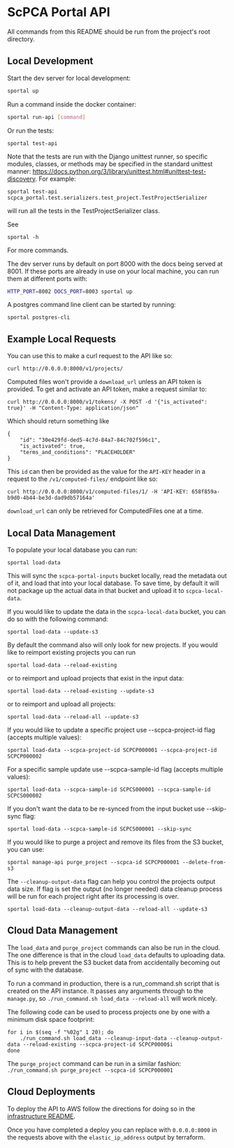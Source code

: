 # ScPCA Portal API

All commands from this README should be run from the project's root directory.

## Local Development

Start the dev server for local development:

```bash
sportal up
```

Run a command inside the docker container:

```bash
sportal run-api [command]
```

Or run the tests:

```
sportal test-api
```

Note that the tests are run with the Django unittest runner, so specific modules, classes, or methods may be specified in the standard unittest manner: https://docs.python.org/3/library/unittest.html#unittest-test-discovery.
For example:

```
sportal test-api scpca_portal.test.serializers.test_project.TestProjectSerializer
```

will run all the tests in the TestProjectSerializer class.

See

```
sportal -h
```

For more commands.

The dev server runs by default on port 8000 with the docs being served at 8001.
If these ports are already in use on your local machine, you can run them at different ports with:

```bash
HTTP_PORT=8002 DOCS_PORT=8003 sportal up
```

A postgres command line client can be started by running:

```
sportal postgres-cli
```

## Example Local Requests

You can use this to make a curl request to the API like so:

```
curl http://0.0.0.0:8000/v1/projects/
```

Computed files won't provide a `download_url` unless an API token is provided.
To get and activate an API token, make a request similar to:

```
curl http://0.0.0.0:8000/v1/tokens/ -X POST -d '{"is_activated": true}' -H "Content-Type: application/json"
```

Which should return something like

```
{
    "id": "30e429fd-ded5-4c7d-84a7-84c702f596c1",
    "is_activated": true,
    "terms_and_conditions": "PLACEHOLDER"
}
```

This `id` can then be provided as the value for the `API-KEY` header in a request to the `/v1/computed-files/` endpoint like so:

```
curl http://0.0.0.0:8000/v1/computed-files/1/ -H 'API-KEY: 658f859a-b9d0-4b44-be3d-dad9db57164a'
```

`download_url` can only be retrieved for ComputedFiles one at a time.

## Local Data Management

To populate your local database you can run:

```
sportal load-data
```

This will sync the `scpca-portal-inputs` bucket locally, read the metadata out of it, and load that into your local database.
To save time, by default it will not package up the actual data in that bucket and upload it to `scpca-local-data`.

If you would like to update the data in the `scpca-local-data` bucket, you can do so with the following command:

```
sportal load-data --update-s3
```

By default the command also will only look for new projects.
If you would like to reimport existing projects you can run

```
sportal load-data --reload-existing
```

or to reimport and upload projects that exist in the input data:

```
sportal load-data --reload-existing --update-s3
```

or to reimport and upload all projects:

```
sportal load-data --reload-all --update-s3
```

If you would like to update a specific project use --scpca-project-id flag (accepts multiple values):

```
sportal load-data --scpca-project-id SCPCP000001 --scpca-project-id SCPCP000002
```

For a specific sample update use --scpca-sample-id flag (accepts multiple values):

```
sportal load-data --scpca-sample-id SCPCS000001 --scpca-sample-id SCPCS000002
```

If you don't want the data to be re-synced from the input bucket use --skip-sync flag:

```
sportal load-data --scpca-sample-id SCPCS000001 --skip-sync
```

If you would like to purge a project and remove its files from the S3 bucket, you can use:

```
sportal manage-api purge_project --scpca-id SCPCP000001 --delete-from-s3
```

The `--cleanup-output-data` flag can help you control the projects output data size. If flag is set the
output (no longer needed) data cleanup process will be run for each project right after its processing is over.
```
sportal load-data --cleanup-output-data --reload-all --update-s3
```

## Cloud Data Management

The `load_data` and `purge_project` commands can also be run in the cloud.
The one difference is that in the cloud `load_data` defaults to uploading data.
This is to help prevent the S3 bucket data from accidentally becoming out of sync with the database.

To run a command in production, there is a run_command.sh script that is created on the API instance.
It passes any arguments through to the `manage.py`, so `./run_command.sh load_data --reload-all` will work nicely.

The following code can be used to process projects one by one with a minimum disk space footprint:
```
for i in $(seq -f "%02g" 1 20); do
    ./run_command.sh load_data --cleanup-input-data --cleanup-output-data --reload-existing --scpca-project-id SCPCP0000$i
done
```

The `purge_project` command can be run in a similar fashion: `./run_command.sh purge_project --scpca-id SCPCP000001`

## Cloud Deployments

To deploy the API to AWS follow the directions for doing so in the [infrastructure README](../infrastructure/README.md).

Once you have completed a deploy you can replace with `0.0.0.0:8000` in the requests above with the `elastic_ip_address` output by terraform.

